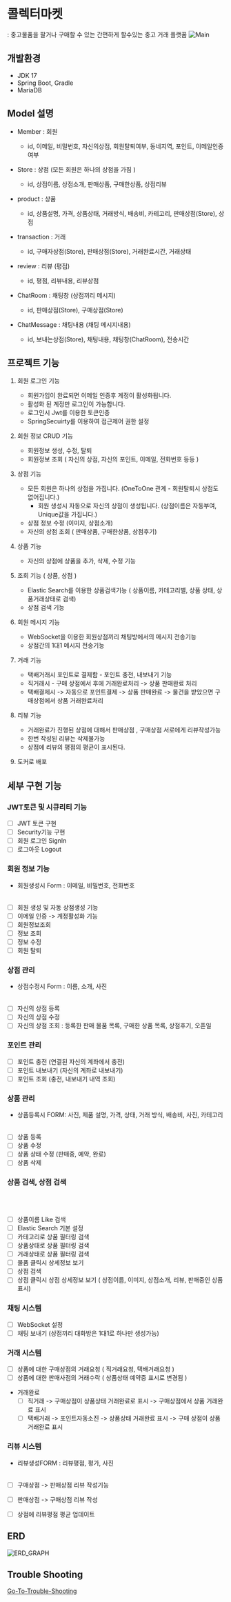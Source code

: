 # 콜렉터마켓
: 중고물품을 팔거나 구매할 수 있는 간편하게 할수있는 중고 거래 플랫폼
![Main](/doc/img/main.png)

## 개발환경
- JDK 17
- Spring Boot, Gradle
- MariaDB

## Model 설명

- Member : 회원
  - id, 이메일, 비밀번호, 자신의상점, 회원탈퇴여부, 동네지역, 포인트, 이메일인증여부
    
- Store : 상점 (모든 회원은 하나의 상점을 가짐 )
  - id, 상점이름, 상점소개, 판매상품, 구매한상품, 상점리뷰
    
- product : 상품
  - id, 상품설명, 가격, 상품상태, 거래방식, 배송비, 카테고리, 판매상점(Store), 상점
    
- transaction : 거래
  - id, 구매자상점(Store), 판매상점(Store), 거래완료시간, 거래상태
    
- review : 리뷰 (평점)
  - id, 평점, 리뷰내용, 리뷰상점
  
- ChatRoom : 채팅창 (상점끼리 메시지)
  - id, 판매상점(Store), 구매상점(Store) 
- ChatMessage : 채팅내용 (채팅 메시지내용)
  - id, 보내는상점(Store), 채팅내용, 채팅창(ChatRoom), 전송시간

  
## 프로젝트 기능

1. 회원 로그인 기능
   - 회원가입이 완료되면 이메일 인증후 계정이 활성화됩니다.
   - 활성화 된 계정만 로그인이 가능합니다.
   - 로그인시 Jwt를 이용한 토큰인증
   - SpringSecuirty를 이용하여 접근제어 권한 설정
     
2. 회원 정보 CRUD 기능
   - 회원정보 생성, 수정, 탈퇴
   - 회원정보 조회 ( 자신의 상점, 자신의 포인트, 이메일, 전화번호 등등 )
     
3. 상점 기능
   - 모든 회원은 하나의 상점을 가집니다. (OneToOne 관계 - 회원탈퇴시 상점도 없어집니다.)
     - 회원 생성시 자동으로 자신의 상점이 생성됩니다. (상점이름은 자동부여, Unique값을 가집니다.)
   - 상점 정보 수정 (이미지, 상점소개)
   - 자신의 상점 조회 ( 판매상품, 구매한상품, 상점후기)
     
4. 상품 기능
   - 자신의 상점에 상품을 추가, 삭제, 수정 기능
     
5. 조회 기능 ( 상품, 상점 )
   - Elastic Search를 이용한 상품검색기능 ( 상품이름, 카테고리별, 상품 상태, 상품거래상태로 검색)
   - 상점 검색 기능
     
6. 회원 메시지 기능
   - WebSocket을 이용한 회원상점끼리 채팅방에서의 메시지 전송기능
   - 상점간의 1대1 메시지 전송기능
  
7. 거래 기능
   - 택배거래시 포인트로 결제함 - 포인트 충전, 내보내기 기능
   - 직거래시 - 구매 상점에서 후에 거래완료처리 -> 상품 판매완료 처리
   - 택배결제시 -> 자동으로 포인트결제 -> 상품 판매완료 -> 물건을 받았으면 구매상점에서 상품 거래완료처리

8. 리뷰 기능
   - 거래완료가 진행된 상점에 대해서 판매상점 , 구매상점 서로에게 리뷰작성가능
   - 한번 작성된 리뷰는 삭제불가능
   - 상점에 리뷰의 평점의 평균이 표시된다.
  
7. 도커로 배포


## 세부 구현 기능
### JWT토큰 및 시큐리티 기능
- [ ] JWT 토큰 구현
- [ ] Security기능 구현
- [ ] 회원 로그인 SignIn
- [ ] 로그아웃 Logout

### 회원 정보 기능
- 회원생성시 Form : 이메일, 비밀번호, 전화번호
<br><br>
- [ ] 회원 생성 및 자동 상점생성 기능
- [ ] 이메일 인증 -> 계정활성화 기능
- [ ] 회원정보조회
- [ ] 정보 조회
- [ ] 정보 수정
- [ ] 회원 탈퇴 
 
### 상점 관리
- 상점수정시 Form : 이름, 소개, 사진 
  <br><br>
- [ ] 자신의 상점 등록
- [ ] 자신의 상점 수정
- [ ] 자신의 상점 조회 :  등록한 판매 물품 목록, 구매한 상품 목록, 상점후기, 오픈일

### 포인트 관리
- [ ] 포인트 충전 (연결된 자신의 계좌에서 충전)
- [ ] 포인트 내보내기 (자신의 계좌로 내보내기)
- [ ] 포인트 조회 (충전, 내보내기 내역 조회)
      
### 상품 관리
- 상픔등록시 FORM: 사진, 제품 설명, 가격,  상태, 거래 방식, 배송비, 사진, 카테고리
  <br><br>
- [ ] 상품 등록
- [ ] 상품 수정
- [ ] 상품 상태 수정 (판매중, 예약, 완료)
- [ ] 상품 삭제 

### 상품 검색, 상점 검색
  <br><br>
- [ ] 상품이름 Like 검색
- [ ] Elastic Search 기본 설정
- [ ] 카테고리로 상품 필터링 검색
- [ ] 상품상태로 상품 필터링 검색
- [ ] 거래상태로 상품 필터링 검색 
- [ ] 물품 클릭시 상세정보 보기
- [ ] 상점 검색
- [ ] 상점 클릭시 상점 상세정보 보기 ( 상점이름, 이미지, 상점소개, 리뷰, 판매중인 상품 표시)

### 채팅 시스템
- [ ] WebSocket 설정
- [ ] 채팅 보내기 (상점끼리 대화방은 1대1로 하나만 생성가능)

### 거래 시스템
- [ ] 상품에 대한 구매상점의 거래요청 ( 직거래요청, 택배거래요청 )
- [ ] 상품에 대한 판매사점의 거래수락 ( 상품상태 예약중 표시로 변경됨 )
- 거래완료
  - [ ] 직거래 -> 구매상점이 상품상태 거래완료로 표시 -> 구매상점에서 상품 거래완료 표시
  - [ ] 택배거래 -> 포인트자동소진 -> 상품상태 거래완료 표시 -> 구매 상점이 상품 거래완료 표시

### 리뷰 시스템
- 리뷰생성FORM : 리뷰평점, 평가, 사진
  <br><br>
- [ ] 구매상점 -> 판매상점 리뷰 작성기능
- [ ] 판매상점 -> 구매상점 리뷰 작성
- [ ] 상점에 리뷰평점 평균 업데이트 



## ERD
![ERD_GRAPH](/doc/img/erd_graph.png)

## Trouble Shooting
[Go-To-Trouble-Shooting](/doc/trouble_shooting.md)

